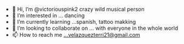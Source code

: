 - 👋 Hi, I’m @victoriouspink2 crazy wild musical person
- 👀 I’m interested in ... dancing 
- 🌱 I’m currently learning ...spanish, tattoo makking
- 💞️ I’m looking to collaborate on ... with everyone in the whole world
- 📫 How to reach me ...velazquezterri21@gmail.com

<!---
victoriouspink2/victoriouspink2 is a ✨ special ✨ repository because its `README.md` (this file) appears on your GitHub profile.
You can click the Preview link to take a look at your changes.
--->
